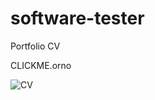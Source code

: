 # software-tester

Portfolio CV


CLICKME.orno

![CV](https://github.com/NNiklenov/software-tester/blob/040b5ea0b39fa2b7fb83a6aa0b2b71452681f60a/assets/img/cv.png)
